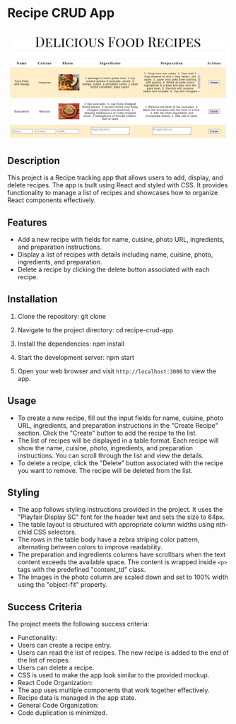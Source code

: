 
# Recipe CRUD App

![Recipe App](https://raw.githubusercontent.com/gabrielsanchez/erddiagram/main/deliciousfoods.png)

## Description

This project is a Recipe tracking app that allows users to add, display, and delete recipes. The app is built using React and styled with CSS. It provides functionality to manage a list of recipes and showcases how to organize React components effectively.

## Features

- Add a new recipe with fields for name, cuisine, photo URL, ingredients, and preparation instructions.
- Display a list of recipes with details including name, cuisine, photo, ingredients, and preparation.
- Delete a recipe by clicking the delete button associated with each recipe.

## Installation

1. Clone the repository: git clone <repository-url>


2. Navigate to the project directory: cd recipe-crud-app


3. Install the dependencies: npm install


4. Start the development server: npm start


5. Open your web browser and visit `http://localhost:3000` to view the app.

## Usage

- To create a new recipe, fill out the input fields for name, cuisine, photo URL, ingredients, and preparation instructions in the "Create Recipe" section. Click the "Create" button to add the recipe to the list.
- The list of recipes will be displayed in a table format. Each recipe will show the name, cuisine, photo, ingredients, and preparation instructions. You can scroll through the list and view the details.
- To delete a recipe, click the "Delete" button associated with the recipe you want to remove. The recipe will be deleted from the list.

## Styling

- The app follows styling instructions provided in the project. It uses the "Playfair Display SC" font for the header text and sets the size to 64px.
- The table layout is structured with appropriate column widths using nth-child CSS selectors.
- The rows in the table body have a zebra striping color pattern, alternating between colors to improve readability.
- The preparation and ingredients columns have scrollbars when the text content exceeds the available space. The content is wrapped inside `<p>` tags with the predefined "content_td" class.
- The images in the photo column are scaled down and set to 100% width using the "object-fit" property.

## Success Criteria

The project meets the following success criteria:

- Functionality:
- Users can create a recipe entry.
- Users can read the list of recipes. The new recipe is added to the end of the list of recipes.
- Users can delete a recipe.
- CSS is used to make the app look similar to the provided mockup.
- React Code Organization:
- The app uses multiple components that work together effectively.
- Recipe data is managed in the app state.
- General Code Organization:
- Code duplication is minimized.

